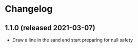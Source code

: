 # Changelog

## 1.1.0 (released 2021-03-07)
- Draw a line in the sand and start preparing for null safety
